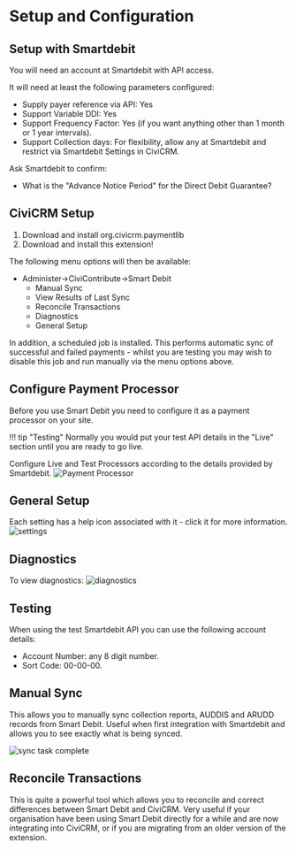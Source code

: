 # Setup and Configuration
## Setup with Smartdebit
You will need an account at Smartdebit with API access.

It will need at least the following parameters configured:

* Supply payer reference via API: Yes
* Support Variable DDI: Yes
* Support Frequency Factor: Yes (if you want anything other than 1 month or 1 year intervals).
* Support Collection days: For flexibility, allow any at Smartdebit and restrict via Smartdebit Settings in CiviCRM.

Ask Smartdebit to confirm:

* What is the "Advance Notice Period" for the Direct Debit Guarantee?


## CiviCRM Setup
1. Download and install org.civicrm.paymentlib
1. Download and install this extension!

The following menu options will then be available:

* Administer->CiviContribute->Smart Debit
  * Manual Sync
  * View Results of Last Sync
  * Reconcile Transactions
  * Diagnostics
  * General Setup

In addition, a scheduled job is installed.  This performs automatic sync of successful and failed payments - whilst you are testing you may wish to disable this job and run manually via the menu options above.

## Configure Payment Processor
Before you use Smart Debit you need to configure it as a payment processor on your site.
 
!!! tip "Testing" 
    Normally you would put your test API details in the "Live" section until you are ready to go live.

Configure Live and Test Processors according to the details provided by Smartdebit.
![Payment Processor](/images/payment_processor.png)

## General Setup
Each setting has a help icon associated with it - click it for more information.
![settings](/images/smartdebit_settings.png)

## Diagnostics
To view diagnostics:
![diagnostics](/images/smartdebit_diagnostics.png)

## Testing
When using the test Smartdebit API you can use the following account details:

  * Account Number: any 8 digit number.
  * Sort Code: 00-00-00.

## Manual Sync
This allows you to manually sync collection reports, AUDDIS and ARUDD records from Smart Debit.  Useful when first integration with Smartdebit and allows you to see exactly what is being synced.

![sync task complete](/images/smartdebit_sync_complete.png)

## Reconcile Transactions
This is quite a powerful tool which allows you to reconcile and correct differences between Smart Debit and CiviCRM.  Very useful if your organisation have been using Smart Debit directly for a while and are now integrating into CiviCRM, or if you are migrating from an older version of the extension.
